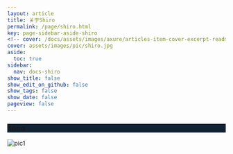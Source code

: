 ```yaml
---
layout: article
title: 关于Shiro
permalink: /page/shiro.html
key: page-sidebar-aside-shiro
<!-- cover: /docs/assets/images/axure/articles-item-cover-excerpt-readmore-info.jpg -->
cover: assets/images/pic/shiro.jpg
aside:
  toc: true
sidebar:
  nav: docs-shiro
show_title: false
show_edit_on_github: false
show_tags: false
show_date: false
pageview: false
---
```

<style>
  .hero-example p {
    margin: .5rem 0;
  }
  .hero-example--height {
    height: 500px;
  }
  .hero-fill-example {
    background-color: #ccc;
  }
  .hero-fill-example--dark {
    background-color: #123;
  }
  .hero-bg-image-example {
    background-image: url("/docs/assets/images/cover3.jpg");
  }
  .hero-bg-image-example--linear-gradient {
    background-image: linear-gradient(135deg, rgba(255, 69, 0, .5), rgba(255, 197, 0, .2)), url("/docs/assets/images/cover3.jpg");
  }
</style>

<div class="hero hero-example hero--dark hero-fill-example--dark my-3">
  <div class="hero__content">
    <h3>Shiro</h3>
  </div>
</div>

![pic1]({{"/docs/assets/images/shiro/16598307-4f9c1dc823b27cab.png"}})
